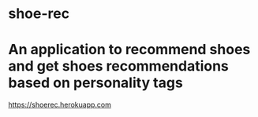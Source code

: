 # shoe-rec
# An application to recommend shoes and get shoes recommendations based on personality tags

<https://shoerec.herokuapp.com>
